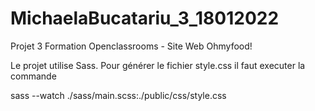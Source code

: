 # MichaelaBucatariu_3_18012022

Projet 3 Formation Openclassrooms - Site Web Ohmyfood!

Le projet utilise Sass.
Pour générer le fichier style.css il faut executer la commande

sass --watch ./sass/main.scss:./public/css/style.css
